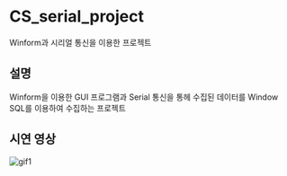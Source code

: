 # CS_serial_project
Winform과 시리얼 통신을 이용한 프로젝트  


## 설명  
Winform을 이용한 GUI 프로그램과 Serial 통신을 통헤 수집된 데이터를 Window SQL를 이용하여 수집하는 프로젝트  

## 시연 영상  
![gif1]()

